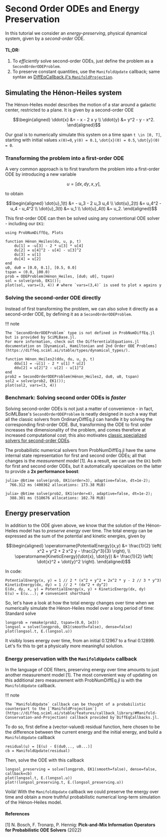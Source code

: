 # Second Order ODEs and Energy Preservation

In this tutorial we consider an _energy-preserving_, physical dynamical system, given by a _second-order_ ODE.

#### TL;DR:

 1. To _efficiently_ solve second-order ODEs, just define the problem as a `SecondOrderODEProblem`.
 2. To preserve constant quantities, use the `ManifoldUpdate` callback; same syntax as
    [DiffEqCallback.jl's `ManifoldProjection`](https://diffeq.sciml.ai/stable/features/callback_library/#Manifold-Conservation-and-Projection).

## Simulating the Hénon-Heiles system

The Hénon-Heiles model describes the motion of a star around a galactic center, restricted to a plane.
It is given by a second-order ODE

```math
\begin{aligned}
\ddot{x} &= - x - 2 x y \\
\ddot{y} &= y^2 - y - x^2.
\end{aligned}
```

Our goal is to numerically simulate this system on a time span
``t \in [0, T]``, starting with initial values
``x(0)=0``, ``y(0) = 0.1``, ``\dot{x}(0) = 0.5``, ``\dot{y}(0) = 0``.

### Transforming the problem into a first-order ODE

A very common approach is to first transform the problem into a first-order ODE by introducing a new variable

```math
u = [dx,dy,x,y],
```

to obtain

```math
\begin{aligned}
\dot{u}_1(t) &= - u_3 - 2 u_3 u_4 \\
\dot{u}_2(t) &= u_4^2 - u_4 - u_4^2 \\
\dot{u}_3(t) &= u_1 \\
\dot{u}_4(t) &= u_2.
\end{aligned}
```

This first-order ODE can then be solved using any conventional ODE solver - including our `EK1`:

```@example 2
using ProbNumDiffEq, Plots

function Hénon_Heiles(du, u, p, t)
    du[1] = -u[3] - 2 * u[3] * u[4]
    du[2] = u[4]^2 - u[4] - u[3]^2
    du[3] = u[1]
    du[4] = u[2]
end
u0, du0 = [0.0, 0.1], [0.5, 0.0]
tspan = (0.0, 100.0)
prob = ODEProblem(Hénon_Heiles, [du0; u0], tspan)
sol = solve(prob, EK1());
plot(sol, vars=(3, 4)) # where `vars=(3,4)` is used to plot x agains y
```

### Solving the second-order ODE directly

Instead of first transforming the problem, we can also solve it directly as a second-order ODE, by defining it as a `SecondOrderODEProblem`.

!!! note
    
    The `SecondOrderODEProblem` type is not defined in ProbNumDiffEq.jl but is provided by SciMLBase.jl.
    For more information, check out the DifferentialEquations.jl documentation on [Dynamical, Hamiltonian and 2nd Order ODE Problems](https://diffeq.sciml.ai/stable/types/dynamical_types/).

```@example 2
function Hénon_Heiles2(ddu, du, u, p, t)
    ddu[1] = -u[1] - 2 * u[1] * u[2]
    ddu[2] = u[2]^2 - u[2] - u[1]^2
end
prob2 = SecondOrderODEProblem(Hénon_Heiles2, du0, u0, tspan)
sol2 = solve(prob2, EK1());
plot(sol2, vars=(3, 4))
```

### Benchmark: Solving second order ODEs is _faster_

Solving second-order ODEs is not just a matter of convenience - in fact, SciMLBase's `SecondOrderODEProblem` is neatly designed in such a way that all the classic solvers from OrdinaryDiffEq.jl can handle it by solving the corresponding first-order ODE.
But, transforming the ODE to first order increases the dimensionality of the problem, and comes therefore at increased computational cost; this also motivates [classic specialized solvers for second-order ODEs](https://diffeq.sciml.ai/stable/solvers/dynamical_solve/).

The probabilistic numerical solvers from ProbNumDiffEq.jl have the same internal state representation for first and second order ODEs; all that changes is the _measurement model_ [1].
As a result, we can use the `EK1` both for first and second order ODEs, but it automatically specializes on the latter to provide a __2x performance boost__:

```
julia> @btime solve(prob, EK1(order=3), adaptive=false, dt=1e-2);
  766.312 ms (400362 allocations: 173.38 MiB)

julia> @btime solve(prob2, EK1(order=4), adaptive=false, dt=1e-2);
  388.301 ms (510676 allocations: 102.78 MiB)
```

## Energy preservation

In addition to the ODE given above, we know that the solution of the Hénon-Heiles model has to _preserve energy_ over time.
The total energy can be expressed as the sum of the potential and kinetic energies, given by

```math
\begin{aligned}
\operatorname{PotentialEnergy}(x,y) &= \frac{1}{2} \left( x^2 + y^2 + 2 x^2 y - \frac{2y^3}{3} \right), \\
\operatorname{KineticEnergy}(\dot{x}, \dot{y}) &= \frac{1}{2} \left( \dot{x}^2 + \dot{y}^2 \right).
\end{aligned}
```

In code:

```@example 2
PotentialEnergy(x, y) = 1 // 2 * (x^2 + y^2 + 2x^2 * y - 2 // 3 * y^3)
KineticEnergy(dx, dy) = 1 // 2 * (dx^2 + dy^2)
E(dx, dy, x, y) = PotentialEnergy(x, y) + KineticEnergy(dx, dy)
E(u) = E(u...); # convenient shorthand
```

So, let's have a look at how the total energy changes over time when we numerically simulate the Hénon-Heiles model over a long period of time:
Standard solve

```@example 2
longprob = remake(prob2, tspan=(0.0, 1e3))
longsol = solve(longprob, EK1(smooth=false), dense=false)
plot(longsol.t, E.(longsol.u))
```

It visibly loses energy over time, from an initial 0.12967 to a final 0.12899.
Let's fix this to get a physically more meaningful solution.

### Energy preservation with the `ManifoldUpdate` callback

In the language of ODE filters, preserving energy over time amounts to just another measurement model [1].
The most convenient way of updating on this additional zero measurement with ProbNumDiffEq.jl is with the `ManifoldUpdate` callback.

!!! note
    
    The `ManifoldUpdate` callback can be thought of a probabilistic counterpart to the [`ManifoldProjection`](https://diffeq.sciml.ai/stable/features/callback_library/#Manifold-Conservation-and-Projection) callback provided by DiffEqCallbacks.jl.

To do so, first define a (vector-valued) residual function, here chosen to be the difference between the current energy and the initial energy, and build a `ManifoldUpdate` callback

```@example 2
residual(u) = [E(u) - E(du0..., u0...)]
cb = ManifoldUpdate(residual)
```

Then, solve the ODE with this callback

```@example 2
longsol_preserving = solve(longprob, EK1(smooth=false), dense=false, callback=cb)
plot(longsol.t, E.(longsol.u))
plot!(longsol_preserving.t, E.(longsol_preserving.u))
```

Voilà! With the `ManifoldUpdate` callback we could preserve the energy over time and obtain a more truthful probabilistic numerical long-term simulation of the Hénon-Heiles model.

#### References

[1] N. Bosch, F. Tronarp, P. Hennig: **Pick-and-Mix Information Operators for Probabilistic ODE Solvers** (2022)
